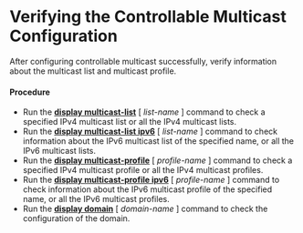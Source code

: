Verifying the Controllable Multicast Configuration
==================================================

After configuring controllable multicast successfully, verify information about the multicast list and multicast profile.

#### Procedure

* Run the [**display multicast-list**](cmdqueryname=display+multicast-list) [ *list-name* ] command to check a specified IPv4 multicast list or all the IPv4 multicast lists.
* Run the [**display multicast-list ipv6**](cmdqueryname=display+multicast-list+ipv6) [  *list-name* ] command to check information about the IPv6 multicast list of the specified name, or all the IPv6 multicast lists.
* Run the [**display multicast-profile**](cmdqueryname=display+multicast-profile) [ *profile-name* ] command to check a specified IPv4 multicast profile or all the IPv4 multicast profiles.
* Run the [**display multicast-profile ipv6**](cmdqueryname=display+multicast-profile+ipv6) [  *profile-name* ] command to check information about the IPv6 multicast profile of the specified name, or all the IPv6 multicast profiles.
* Run the [**display domain**](cmdqueryname=display+domain) [ *domain-name* ] command to check the configuration of the domain.